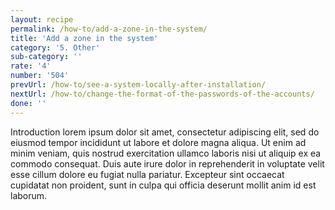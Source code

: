 ```yaml
---
layout: recipe
permalink: /how-to/add-a-zone-in-the-system/
title: 'Add a zone in the system'
category: '5. Other'
sub-category: ''
rate: '4'
number: '504'
prevUrl: /how-to/see-a-system-locally-after-installation/
nextUrl: /how-to/change-the-format-of-the-passwords-of-the-accounts/
done: ''
---
```


Introduction lorem ipsum dolor sit amet, consectetur adipiscing elit, sed do eiusmod tempor incididunt ut labore et dolore magna aliqua. Ut enim ad minim veniam, quis nostrud exercitation ullamco laboris nisi ut aliquip ex ea commodo consequat. Duis aute irure dolor in reprehenderit in voluptate velit esse cillum dolore eu fugiat nulla pariatur. Excepteur sint occaecat cupidatat non proident, sunt in culpa qui officia deserunt mollit anim id est laborum.

